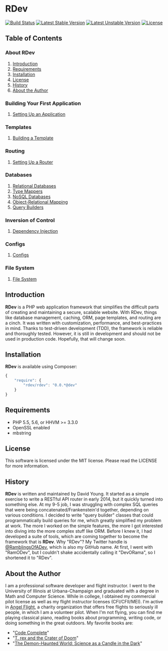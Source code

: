 # RDev
[![Build Status](https://travis-ci.org/ramblingsofadev/RDev.svg?branch=master)](https://travis-ci.org/ramblingsofadev/RDev)
[![Latest Stable Version](https://poser.pugx.org/rdev/rdev/v/stable.svg)](https://packagist.org/packages/rdev/rdev)
[![Latest Unstable Version](https://poser.pugx.org/rdev/rdev/v/unstable.svg)](https://packagist.org/packages/rdev/rdev)
[![License](https://poser.pugx.org/rdev/rdev/license.svg)](https://packagist.org/packages/rdev/rdev)
## Table of Contents
### About RDev
1. [Introduction](#introduction)
2. [Requirements](#requirements)
3. [Installation](#installation)
4. [License](#license)
5. [History](#history)
6. [About the Author](#about-the-author)

### Building Your First Application
1. [Setting Up an Application](/application/rdev/models/applications)

### Templates
1. [Building a Template](/application/rdev/views)

### Routing
1. [Setting Up a Router](/application/rdev/models/routing)

### Databases
1. [Relational Databases](/application/rdev/models/databases/sql)
  1. [Type Mappers](/application/rdev/models/databases/sql/providers)
2. [NoSQL Databases](/application/rdev/models/databases/nosql)
3. [Object-Relational Mapping](/application/rdev/models/orm)
4. [Query Builders](/application/rdev/models/databases/sql/querybuilders)

### Inversion of Control
1. [Dependency Injection](/application/rdev/models/ioc)

### Configs
1. [Configs](/application/rdev/models/configs)

### File System
1. [File System](/application/rdev/models/files)

## Introduction
**RDev** is a PHP web application framework that simplifies the difficult parts of creating and maintaining a secure, scalable website.  With RDev, things like database management, caching, ORM, page templates, and routing are a cinch.  It was written with customization, performance, and best-practices in mind.  Thanks to test-driven development (TDD), the framework is reliable and thoroughly tested.  However, it is still in development and should not be used in production code.  Hopefully, that will change soon.

## Installation
**RDev** is available using Composer:
```javascript
{
    "require": {
        "rdev/rdev": "0.0.*@dev"
    }
}
```

## Requirements
* PHP 5.5, 5.6, or HHVM >= 3.3.0
* OpenSSL enabled
* mbstring

## License
This software is licensed under the MIT license.  Please read the LICENSE for more information.

## History
**RDev** is written and maintained by David Young.  It started as a simple exercise to write a RESTful API router in early 2014, but it quickly turned into something else.  At my 9-5 job, I was struggling with complex SQL queries that were being concatenated/Frankenstein'd together, depending on various conditions.  I decided to write "query builder" classes that could programmatically build queries for me, which greatly simplified my problem at work.  The more I worked on the simple features, the more I got interested into diving into the more complex stuff like ORM.  Before I knew it, I had developed a suite of tools, which are coming together to become the framework that is **RDev**.  Why "RDev"?  My Twitter handle is [@RamblingsOfADev](https://www.twitter.com/ramblingsofadev), which is also my GitHub name.  At first, I went with "RamODev", but I couldn't shake accidentally calling it "DevORama", so I shortened it to "RDev".

## About the Author
I am a professional software developer and flight instructor.  I went to the University of Illinois at Urbana-Champaign and graduated with a degree in Math and Computer Science.  While in college, I obtained my commercial pilot license as well as my flight instructor licenses (CFI/CFII/MEI).  I'm active in [Angel Flight](http://angelflightcentral.org/), a charity organization that offers free flights to seriously ill people, in which I am a volunteer pilot.  When I'm not flying, you can find me playing classical piano, reading books about programming, writing code, or doing something in the great outdoors. My favorite books are:
* "[Code Complete](http://www.amazon.com/Code-Complete-Practical-Handbook-Construction/dp/0735619670)"
* "[T. rex and the Crater of Doom](http://www.amazon.com/Crater-Doom-Princeton-Science-Library/dp/0691131031)"
* "[The Demon-Haunted World: Science as a Candle in the Dark](http://www.amazon.com/The-Demon-Haunted-World-Science-Candle/dp/0345409469)"